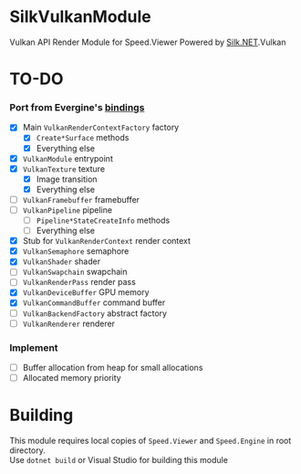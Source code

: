 # SilkVulkanModule
Vulkan API Render Module for Speed.Viewer Powered by [Silk.NET](../../../../dotnet/Silk.NET).Vulkan

# TO-DO
### Port from Evergine's [bindings](../../../../EvergineTeam/Vulkan.NET)
- [x] Main `VulkanRenderContextFactory` factory
  - [x] `Create*Surface` methods
  - [x] Everything else
- [x] `VulkanModule` entrypoint
- [x] `VulkanTexture` texture
  - [x] Image transition
  - [x] Everything else
- [ ] `VulkanFramebuffer` framebuffer
- [ ] `VulkanPipeline` pipeline
  - [ ] `Pipeline*StateCreateInfo` methods
  - [ ] Everything else
- [x] Stub for `VulkanRenderContext` render context
- [x] `VulkanSemaphore` semaphore
- [x] `VulkanShader` shader
- [ ] `VulkanSwapchain` swapchain
- [ ] `VulkanRenderPass` render pass
- [x] `VulkanDeviceBuffer` GPU memory
- [x] `VulkanCommandBuffer` command buffer
- [ ] `VulkanBackendFactory` abstract factory
- [ ] `VulkanRenderer` renderer
### Implement
- [ ] Buffer allocation from heap for small allocations
- [ ] Allocated memory priority

# Building
This module requires local copies of `Speed.Viewer` and `Speed.Engine` in root directory.  
Use `dotnet build` or Visual Studio for building this module
